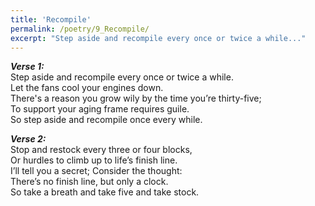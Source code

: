 ```yaml
---
title: 'Recompile'
permalink: /poetry/9_Recompile/
excerpt: "Step aside and recompile every once or twice a while..."
---
```


***Verse 1:*** \
  Step aside and recompile every once or twice a while. \
  Let the fans cool your engines down. \
  There's a reason you grow wily by the time you’re thirty-five; \
  To support your aging frame requires guile. \
  So step aside and recompile once every while.

***Verse 2:*** \
  Stop and restock every three or four blocks, \
  Or hurdles to climb up to life’s finish line. \
  I’ll tell you a secret; Consider the thought: \
  There’s no finish line, but only a clock. \
  So take a breath and take five and take stock.